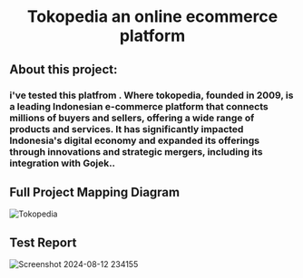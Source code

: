 # <div align=center>Tokopedia an online ecommerce platform </div>

## About this project:
### i've tested this platfrom . Where tokopedia, founded in 2009, is a leading Indonesian e-commerce platform that connects millions of buyers and sellers, offering a wide range of products and services. It has significantly impacted Indonesia's digital economy and expanded its offerings through innovations and strategic mergers, including its integration with Gojek..



##   Full Project Mapping Diagram

![Tokopedia](https://github.com/user-attachments/assets/c6b46841-7403-473b-9f86-8d3deedbd8e3)


## Test Report 
![Screenshot 2024-08-12 234155](https://github.com/user-attachments/assets/d30db267-2267-4fd9-a1a0-03d1c7757b29)
